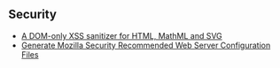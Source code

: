 ## Security

* [A DOM-only XSS sanitizer for HTML, MathML and SVG](https://github.com/cure53/DOMPurify)
* [Generate Mozilla Security Recommended Web Server Configuration Files](http://mozilla.github.io/server-side-tls/ssl-config-generator/)
